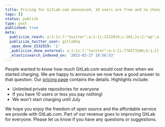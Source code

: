 ```yaml
---
title: Pricing for GitLab.com announced, 10 users are free and no change until July
tags: []
status: publish
type: post
published: true
meta:
  publicize_reach: a:2:{s:7:"twitter";a:1:{i:1532919;i:181;}s:2:"wp";a:1:{i:0;i:5;}}
  publicize_twitter_user: gitlabhq
  _wpas_done_1532919: '1'
  _publicize_done_external: a:1:{s:7:"twitter";a:1:{i:776273100;b:1;}}
  _elasticsearch_indexed_on: '2013-02-27 18:56:53'
---
```

People wanted to know how much GitLab.com would cost them when we started charging. We are happy to announce we now have a good answer to that question. Our [pricing page](https://www.gitlab.com/cloud/) contains the details. Highlights include:

- Unlimited private repositories for everyone
- If you have 10 users or less you pay nothing!
- We won't start charging until July

We hope you enjoy the freedom of open source and the affordable service we provide with GitLab.com. Part of our revenue goes to improving GitLab for everyone. Please let us know if you have any questions or suggestions.
